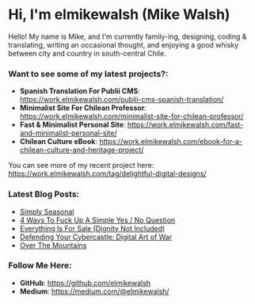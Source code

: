 # Hi, I'm elmikewalsh (Mike Walsh)




Hello! My name is Mike, and I'm currently family-ing, designing, coding & translating, writing an occasional thought, and enjoying a good whisky between city and country in south-central Chile.




### **Want to see some of my latest projects?:**
<!-- PORTFOLIO:START -->
<!-- PORTFOLIO:END -->

- **Spanish Translation For Publii CMS**: https://work.elmikewalsh.com/publii-cms-spanish-translation/
- **Minimalist Site For Chilean Professor**: https://work.elmikewalsh.com/minimalist-site-for-chilean-professor/
- **Fast & Minimalist Personal Site**: https://work.elmikewalsh.com/fast-and-minimalist-personal-site/
- **Chilean Culture eBook**: https://work.elmikewalsh.com/ebook-for-a-chilean-culture-and-heritage-project/

You can see more of my recent project here: https://work.elmikewalsh.com/tag/delightful-digital-designs/

### **Latest Blog Posts:**
<!-- BLOG-POST-LIST:START -->
- [Simply Seasonal](https://www.elmikewalsh.com/simply-seasonal/)
- [4 Ways To Fuck Up A Simple Yes / No Question](https://www.elmikewalsh.com/4-ways-to-fuck-up-a-simple-yesno-question/)
- [Everything Is For Sale &lpar;Dignity Not Included&rpar;](https://www.elmikewalsh.com/everything-is-for-sale-dignity-not-included/)
- [Defending Your Cybercastle: Digital Art of War](https://www.elmikewalsh.com/defending-your-cybercastle-digital-art-of-war/)
- [Over The Mountains](https://www.elmikewalsh.com/over-the-mountains/)
<!-- BLOG-POST-LIST:END -->

### **Follow Me Here:**

- **GitHub**: https://github.com/elmikewalsh
- **Medium**: https://medium.com/@elmikewalsh/

